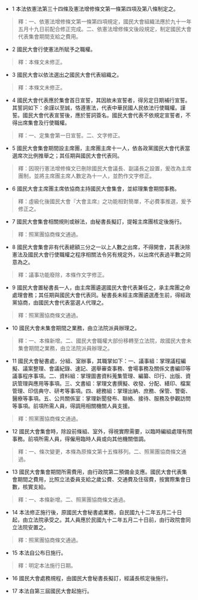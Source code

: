 * 1 本法依憲法第三十四條及憲法增修條文第一條第四項及第八條制定之。

> 釋：一、依憲法增修條文第一條第四項規定，國民大會組織法應於九十一年五月十九日前配合修正完成。二、依憲法增修條文後段規定，制定國民大會代表集會期間支給之費用。

* 2 國民大會行使憲法所賦予之職權。

> 釋：本條文未修正。

* 3 國民大會以依法選出之國民大會代表組織之。

> 釋：本條文未修正。

* 4 國民大會代表應於集會首日宣誓，其因故未宣誓者，得另定日期補行宣誓。其誓詞如下：余謹以至誠，恪遵憲法，代表中華民國人民依法行使職權。謹誓。國民大會代表宣誓後，應於誓詞簽名。國民大會代表不依規定宣誓者，不得出席集會及行使職權。

> 釋：一、定集會第一日宣誓。二、文字修正。

* 5 國民大會集會期間設主席團，主席團主席十一人，依各政黨國民大會代表當選席次比例推舉之；其任期與國民大會代表同。

> 釋：因現行憲法增修條文已刪除國民大會議長、副議長之設置，爰改為主席團制，並將主席團主席人數定為十一人，並酌作文字修正。

* 6 國民大會主席團主席依協商主持國民大會集會，並綜理集會期間事務。

> 釋：虛級化後國民大會『大會主席』之功能相對簡單，不必費事推選，爰予修正之。

* 7 國民大會集會相關規則或辦法，由秘書長擬訂，提報主席團核定後施行。

> 釋：照黨團協商條文通過。

* 8 國民大會集會非有代表總額三分之一以上人數之出席，不得開會，其表決除憲法及國民大會行使職權之程序相關法令另有規定外，以出席代表過半數之同意為之。

> 釋：議事功能廢除，本條作文字修正。

* 9 國民大會置秘書長一人，由主席團遴選國民大會代表兼任之，承主席團之命處理會務；其任期與國民大會代表同。秘書長未經主席團遴選產生前，得經政黨協商，由國民大會代表當選人代理之。

> 釋：照黨團協商條文通過。

* 10 國民大會未集會期間之業務，由立法院派員辦理之。

> 釋：一、本條新增。二、國民大會職權大部份移轉至立法院，故國民大會未集會期間之業務，由立法院派員辦理之。

* 11 國民大會秘書處，分組、室辦事，其職掌如下：一、議事組：掌理議程編擬、議案整理、會議紀錄、速記、選舉審查事務、會場事務及關係文書編印等議事程序事項。二、資料組：掌理圖書資料蒐集管理、編纂、印行、出版、資訊管理與應用等事項。三、文書組：掌理文書撰擬、收發、分配、繕印、檔案管理、印信典守、研考等事項。四、總務組：掌理出納、庶務、保管、警衛、醫療等事項。五、公共關係室：掌理新聞發布、聯絡、接待、服務及參觀訪問等事項。前項所需人員，得調用相關機關人員支援。

> 釋：照黨團協商條文通過。

* 12 國民大會集會時，除設前條組、室外，得視實際需要，以臨時編組處理有關事務。前項所需人員，得僱用臨時人員或向其他機關借調。

> 釋：一、條次變更，本條為原條文第十五條移列。二、照黨團協商條文通過。

* 13 國民大會集會期間所需費用，由行政院第二預備金支應。國民大會代表集會期間之費用，比照立法委員支給之歲公費、交通費及住宿費，按實際集會日數，核實支給。

> 釋：一、本條新增。二、照黨團協商條文通過。

* 14 本法修正施行後，原國民大會秘書處業務，自民國九十二年五月二十日起，由立法院承受之。其人員應於民國九十二年五月二十日前，由行政院會同立法院安置之。

> 釋：照黨團協商條文通過。

* 15 本法自公布日施行。

> 釋：明定本法施行日期。

* 16 國民大會處務規程，由國民大會秘書長擬訂，經議長核定後施行。

* 17 本法自第三屆國民大會起施行。


